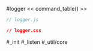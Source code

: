 #logger
<< command_table() >>

```js_removed:logger.js
// logger.js
```

```css_removed:logger.css
// logger.css
```

#_init #_listen #_util/core